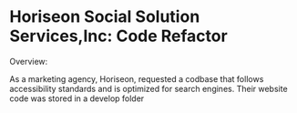 # Horiseon Social Solution Services,Inc: Code Refactor

Overview:

As a marketing agency, Horiseon, requested a codbase that follows accessibility standards
and is optimized for search engines. Their website code was stored in a develop folder 

